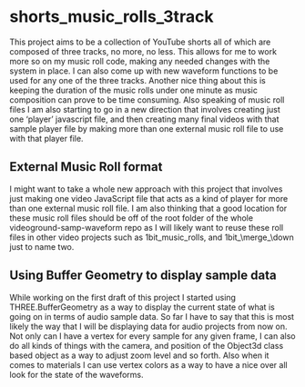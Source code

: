 # shorts_music_rolls_3track

This project aims to be a collection of YouTube shorts all of which are composed of three tracks, no more, no less. This allows for me to work more so on my music roll code, making any needed changes with the system in place. I can also come up with new waveform functions to be used for any one of the three tracks. Another nice thing about this is keeping the duration of the music rolls under one minute as music composition can prove to be time consuming. Also speaking of music roll files I am also starting to go in a new direction that involves creating just one ‘player’ javascript file, and then creating many final videos with that sample player file by making more than one external music roll file to use with that player file.

## External Music Roll format

I might want to take a whole new approach with this project that involves just making one video JavaScript file that acts as a kind of player for more than one external music roll file. I am also thinking that a good location for these music roll files should be off of the root folder of the whole videoground-samp-waveform repo as I will likely want to reuse these roll files in other video projects such as 1bit\_music\_rolls, and 1bit_\merge_\down just to name two.

## Using Buffer Geometry to display sample data

While working on the first draft of this project I started using THREE.BufferGeometry as a way to display the current state of what is going on in terms of audio sample data. So far I have to say that this is most likely the way that I will be displaying data for audio projects from now on. Not only can I have a vertex for every sample for any given frame, I can also do all kinds of things with the camera, and position of the Object3d class based object as a way to adjust zoom level and so forth. Also when it comes to materials I can use vertex colors as a way to have a nice over all look for the state of the waveforms.
